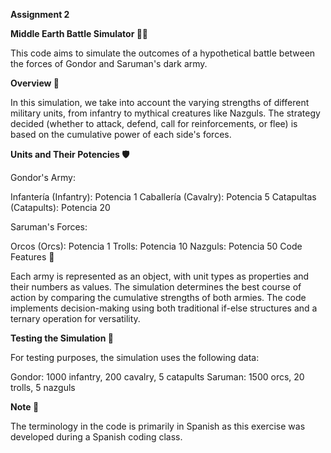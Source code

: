 **Assignment 2**

**Middle Earth Battle Simulator 🏹🔥**

This code aims to simulate the outcomes of a hypothetical battle between the forces of Gondor and Saruman's dark army.

**Overview 📖**

In this simulation, we take into account the varying strengths of different military units, from infantry to mythical creatures like Nazguls. The strategy decided (whether to attack, defend, call for reinforcements, or flee) is based on the cumulative power of each side's forces.

**Units and Their Potencies 🛡️**

Gondor's Army:

Infantería (Infantry): Potencia 1
Caballería (Cavalry): Potencia 5
Catapultas (Catapults): Potencia 20

Saruman's Forces:

Orcos (Orcs): Potencia 1
Trolls: Potencia 10
Nazguls: Potencia 50
Code Features 🚀

Each army is represented as an object, with unit types as properties and their numbers as values.
The simulation determines the best course of action by comparing the cumulative strengths of both armies.
The code implements decision-making using both traditional if-else structures and a ternary operation for versatility.

**Testing the Simulation 🧪**

For testing purposes, the simulation uses the following data:

Gondor: 1000 infantry, 200 cavalry, 5 catapults
Saruman: 1500 orcs, 20 trolls, 5 nazguls

**Note 📌**

The terminology in the code is primarily in Spanish as this exercise was developed during a Spanish coding class.

